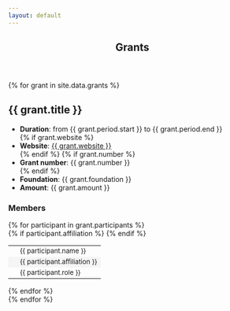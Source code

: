 ```yaml
---
layout: default
---
```


<!-- Main -->
<article id="main">
<header class="major container" markdown="1">

# Grants

</header>

<section class="wrapper card style4 container">

<div class="item-row row">

{% for grant in site.data.grants %}

<div class="item mb-4 col-12 col-lg-6">
<div class="card">
<div class="card-body">
<h2 class="card-title" id="{{ grant.id }}">{{ grant.title }}</h2>

<ul>
<li><strong>Duration</strong>: from {{ grant.period.start }} to {{ grant.period.end }}</li>
{% if grant.website %}
<li><strong>Website</strong>: <a href="{{ grant.website }}" title="">{{ grant.website }}</a></li>
{% endif %}
{% if grant.number %}
<li><strong>Grant number</strong>: {{ grant.number }}</li>
{% endif %}
<li><strong>Foundation</strong>: {{ grant.foundation }}</li>
<li><strong>Amount</strong>: {{ grant.amount }}</li>
</ul>

<h3>Members</h3>
<div class="container">
<div class="inner-item-row row">
{% for participant in grant.participants %}
<div class="inner-item col-12 col-sm-6">
<div class="col-12 p-2 mb-2 d-inline-block">
<table>
  <tbody>
    <tr>
      <td class="pr-2"><span class="fa fa-user"></span> </td>
      <td><small>{{ participant.name }}</small></td>
    </tr>
    {% if participant.affiliation %}
    <tr style="background-color: #d3d3d333;">
      <td><span class="fa fa-university"></span> </td>
      <td><small>{{ participant.affiliation }}</small></td>
    </tr>
    {% endif %}
    <tr>
      <td><span class="fa fa-list-ul"></span> </td>
      <td><small>{{ participant.role }}</small></td>
    </tr>
  </tbody>
</table>
</div>
</div>
{% endfor %}
</div>
</div>
</div>
</div>
</div>
{% endfor %}
</div>
</section>

</article>

<script>
jQuery(document).ready(function($) {
  $('.item-row').masonry({
    itemSelector : '.item'
  });
});
jQuery(document).ready(function($) {
  $('.inner-item-row').masonry({
    itemSelector : '.inner-item'
  });
});
</script>
